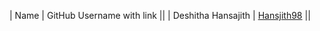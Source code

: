 | Name | GitHub Username with link ||
| Deshitha Hansajith | [Hansjith98](https://github.com/Hansajith98) ||
